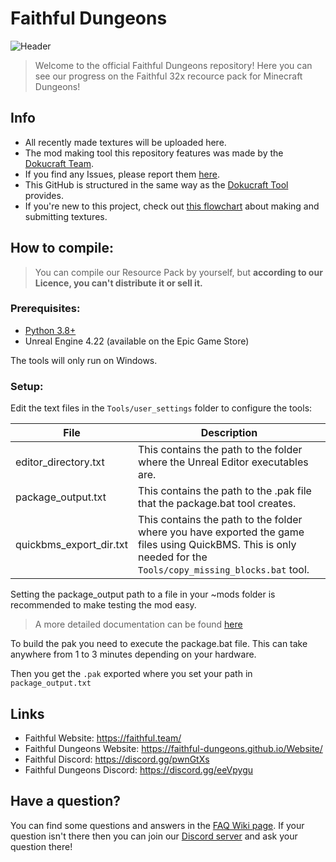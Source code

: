 # Faithful Dungeons
![Header](https://raw.githubusercontent.com/Faithful-Dungeons/Website/master/image/banner/banner.png)
> Welcome to the official Faithful Dungeons repository! Here you can see our progress on the Faithful 32x recource pack for Minecraft Dungeons!

## Info
- All recently made textures will be uploaded here.
- The mod making tool this repository features was made by the [Dokucraft Team](https://github.com/Dokucraft).
- If you find any Issues, please report them [here](https://github.com/Faithful-Dungeons/Resource-Pack/issues). 
- This GitHub is structured in the same way as the [Dokucraft Tool](https://github.com/Dokucraft/Dungeons-Mod-Kit) provides.
- If you're new to this project, check out [this flowchart](https://media.discordapp.net/attachments/716484045118373979/735067976918630430/texture_flowchart.png) about making and submitting textures.


## How to compile:
> You can compile our Resource Pack by yourself, but **according to our Licence, you can't distribute it or sell it.**

### Prerequisites:
- [Python 3.8+](https://www.microsoft.com/en-us/p/python-38/9mssztt1n39l?activetab=pivot:overviewtab)
- Unreal Engine 4.22 (available on the Epic Game Store)

The tools will only run on Windows.

### Setup:
Edit the text files in the `Tools/user_settings` folder to configure the tools:

| File | Description |
| -------- | -------- |
| editor_directory.txt     | This contains the path to the folder where the Unreal Editor executables are.     |
| package_output.txt     | This contains the path to the .pak file that the package.bat tool creates.     |
| quickbms_export_dir.txt     | This contains the path to the folder where you have exported the game files using QuickBMS. This is only needed for the `Tools/copy_missing_blocks.bat` tool.     |

Setting the package_output path to a file in your ~mods folder is recommended to make testing the mod easy.

> A more detailed documentation can be found [here](https://github.com/Dokucraft/Dungeons-Mod-Kit)

To build the pak you need to execute the package.bat file. This can take anywhere from 1 to 3 minutes depending on your hardware.

Then you get the `.pak` exported where you set your path in `package_output.txt`

## Links
- Faithful Website: https://faithful.team/
- Faithful Dungeons Website: https://faithful-dungeons.github.io/Website/
- Faithful Discord: https://discord.gg/pwnGtXs
- Faithful Dungeons Discord: https://discord.gg/eeVpygu

## Have a question?
You can find some questions and answers in the [FAQ Wiki page](https://github.com/Faithful-Dungeons/Resource-Pack/wiki/FAQ). If your question isn't there then you can join our [Discord server](https://discord.gg/eeVpygu) and ask your question there!
